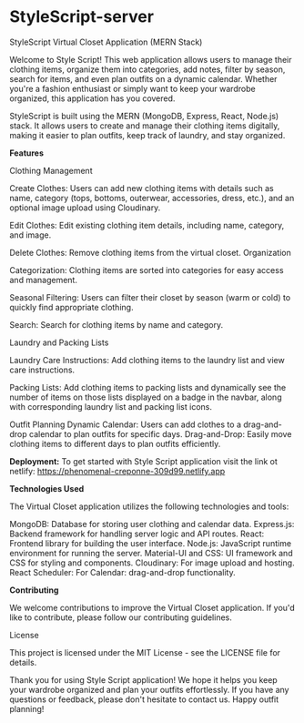 # StyleScript-server
StyleScript Virtual Closet Application (MERN Stack)

Welcome to Style Script! This web application allows users to manage their clothing items, organize them into categories, add notes, filter by season, search for items, and even plan outfits on a dynamic calendar. Whether you're a fashion enthusiast or simply want to keep your wardrobe organized, this application has you covered.


StyleScript is built using the MERN (MongoDB, Express, React, Node.js) stack. It allows users to create and manage their clothing items digitally, making it easier to plan outfits, keep track of laundry, and stay organized.

**Features**

Clothing Management

Create Clothes: Users can add new clothing items with details such as name, category (tops, bottoms, outerwear, accessories, dress, etc.), and an optional image upload using Cloudinary.

Edit Clothes: Edit existing clothing item details, including name, category, and image.

Delete Clothes: Remove clothing items from the virtual closet.
Organization

Categorization: Clothing items are sorted into categories for easy access and management.

Seasonal Filtering: Users can filter their closet by season (warm or cold) to quickly find appropriate clothing.

Search: Search for clothing items by name and category.

Laundry and Packing Lists

Laundry Care Instructions: Add clothing items to the laundry list and view care instructions.

Packing Lists: Add clothing items to packing lists and dynamically see the number of items on those lists displayed on a badge in the navbar, along with corresponding laundry list and packing list icons.

Outfit Planning
Dynamic Calendar: Users can add clothes to a drag-and-drop calendar to plan outfits for specific days.
Drag-and-Drop: Easily move clothing items to different days to plan outfits efficiently.

**Deployment:**
To get started with Style Script application visit the link ot netlify: https://phenomenal-creponne-309d99.netlify.app

 
**Technologies Used**

The Virtual Closet application utilizes the following technologies and tools:

MongoDB: Database for storing user clothing and calendar data.
Express.js: Backend framework for handling server logic and API routes.
React: Frontend library for building the user interface.
Node.js: JavaScript runtime environment for running the server.
Material-UI and CSS: UI framework and CSS for styling and components.
Cloudinary: For image upload and hosting.
React Scheduler: For Calendar: drag-and-drop functionality.

**Contributing**

We welcome contributions to improve the Virtual Closet application. If you'd like to contribute, please follow our contributing guidelines.

License

This project is licensed under the MIT License - see the LICENSE file for details.

Thank you for using Style Script application! We hope it helps you keep your wardrobe organized and plan your outfits effortlessly. If you have any questions or feedback, please don't hesitate to contact us. Happy outfit planning!
